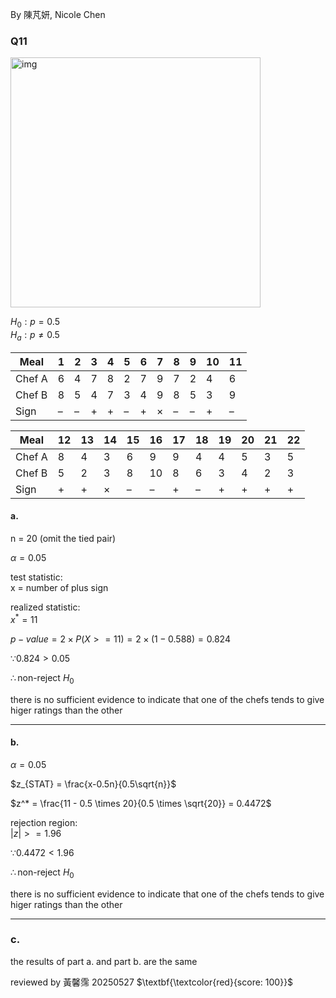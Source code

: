 By 陳芃妍, Nicole Chen  

### Q11

<img width="400" alt="img" src="https://github.com/user-attachments/assets/7e7718e3-5f93-4267-ab70-dc39e5649403/">

$H_0: p=0.5$  
$H_a: p \neq 0.5$  


| Meal       | 1   | 2   | 3   | 4   | 5   | 6   | 7   | 8   | 9   | 10  | 11  |
|------------|-----|-----|-----|-----|-----|-----|-----|-----|-----|-----|-----|
| Chef A     | 6   | 4   | 7   | 8   | 2   | 7   | 9   | 7   | 2   | 4   | 6   |
| Chef B     | 8   | 5   | 4   | 7   | 3   | 4   | 9   | 8   | 5   | 3   | 9   |
| Sign       | –   | –   | +   | +   | –   | +   | ×   | –   | –   | +   | –   |

| Meal       | 12  | 13  | 14  | 15  | 16  | 17  | 18  | 19  | 20  | 21  | 22  |
|------------|-----|-----|-----|-----|-----|-----|-----|-----|-----|-----|-----|
| Chef A     | 8   | 4   | 3   | 6   | 9   | 9   | 4   | 4   | 5   | 3   | 5   |
| Chef B     | 5   | 2   | 3   | 8   | 10  | 8   | 6   | 3   | 4   | 2   | 3   |
| Sign       | +   | +   | ×   | –   | –   | +   | –   | +   | +   | +   | +   |


#### a.

n = 20 (omit the tied pair)  

$\alpha = 0.05$  

test statistic:  
x = number of plus sign  

realized statistic:  
$x^* = 11$  

$p-value = 2 \times P(X >= 11) = 2 \times (1-0.588) = 0.824$  

$\because 0.824 > 0.05$  

$\therefore \text{non-reject } H_0$  

there is no sufficient evidence to indicate that one of the chefs tends to give higer ratings than the other  

---

#### b.

$\alpha = 0.05$  

$z_{STAT} = \frac{x-0.5n}{0.5\sqrt{n}}$  

$z^* = \frac{11 - 0.5 \times 20}{0.5 \times \sqrt{20}} = 0.4472$  

rejection region:  
$\left| z \right|>= 1.96$  

$\because 0.4472 < 1.96$  

$\therefore \text{non-reject } H_0$  

there is no sufficient evidence to indicate that one of the chefs tends to give higer ratings than the other  

---

### c.

the results of part a. and part b. are the same  

reviewed by 黃馨霈 20250527 $\textbf{\textcolor{red}{score: 100}}$